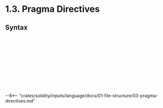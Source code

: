 <!-- This file is generated automatically by infrastructure scripts. Please don't edit by hand. -->

# 1.3. Pragma Directives

## Syntax

```{ .ebnf #PragmaDirective }

```

<pre ebnf-snippet="PragmaDirective" style="display: none;"><a href="#PragmaDirective"><span class="k">PragmaDirective</span></a><span class="o"> = </span><a href="../08-keywords#PragmaKeyword"><span class="k">PRAGMA_KEYWORD</span></a><br /><span class="o">                  </span><a href="#Pragma"><span class="k">Pragma</span></a><br /><span class="o">                  </span><a href="../09-punctuation#Semicolon"><span class="k">SEMICOLON</span></a><span class="o">;</span></pre>

```{ .ebnf #Pragma }

```

<pre ebnf-snippet="Pragma" style="display: none;"><a href="#Pragma"><span class="k">Pragma</span></a><span class="o"> = </span><a href="#ABICoderPragma"><span class="k">ABICoderPragma</span></a><br /><span class="o">       | </span><a href="#ExperimentalPragma"><span class="k">ExperimentalPragma</span></a><br /><span class="o">       | </span><a href="#VersionPragma"><span class="k">VersionPragma</span></a><span class="o">;</span></pre>

```{ .ebnf #ABICoderPragma }

```

<pre ebnf-snippet="ABICoderPragma" style="display: none;"><a href="#ABICoderPragma"><span class="k">ABICoderPragma</span></a><span class="o"> = </span><a href="#AbicoderKeyword"><span class="k">ABICODER_KEYWORD</span></a><br /><span class="o">                 </span><a href="../../05-expressions/06-identifiers#Identifier"><span class="k">IDENTIFIER</span></a><span class="o">;</span></pre>

```{ .ebnf #ExperimentalPragma }

```

<pre ebnf-snippet="ExperimentalPragma" style="display: none;"><a href="#ExperimentalPragma"><span class="k">ExperimentalPragma</span></a><span class="o"> = </span><a href="#ExperimentalKeyword"><span class="k">EXPERIMENTAL_KEYWORD</span></a><br /><span class="o">                     </span><a href="#ExperimentalFeature"><span class="k">ExperimentalFeature</span></a><span class="o">;</span></pre>

```{ .ebnf #ExperimentalFeature }

```

<pre ebnf-snippet="ExperimentalFeature" style="display: none;"><a href="#ExperimentalFeature"><span class="k">ExperimentalFeature</span></a><span class="o"> = </span><a href="../../05-expressions/06-identifiers#Identifier"><span class="k">IDENTIFIER</span></a><br /><span class="o">                    | </span><a href="../../05-expressions/05-strings#AsciiStringLiteral"><span class="k">ASCII_STRING_LITERAL</span></a><span class="o">;</span></pre>

```{ .ebnf #VersionPragma }

```

<pre ebnf-snippet="VersionPragma" style="display: none;"><a href="#VersionPragma"><span class="k">VersionPragma</span></a><span class="o"> = </span><a href="#SolidityKeyword"><span class="k">SOLIDITY_KEYWORD</span></a><br /><span class="o">                </span><a href="#VersionPragmaExpressions"><span class="k">VersionPragmaExpressions</span></a><span class="o">;</span></pre>

```{ .ebnf #VersionPragmaExpressions }

```

<pre ebnf-snippet="VersionPragmaExpressions" style="display: none;"><a href="#VersionPragmaExpressions"><span class="k">VersionPragmaExpressions</span></a><span class="o"> = </span><a href="#VersionPragmaExpression"><span class="k">VersionPragmaExpression</span></a><span class="o">+</span><span class="o">;</span></pre>

```{ .ebnf #VersionPragmaExpression }

```

<pre ebnf-snippet="VersionPragmaExpression" style="display: none;"><a href="#VersionPragmaExpression"><span class="k">VersionPragmaExpression</span></a><span class="o"> = </span><a href="#VersionPragmaOrExpression"><span class="k">VersionPragmaOrExpression</span></a><br /><span class="o">                        | </span><a href="#VersionPragmaRangeExpression"><span class="k">VersionPragmaRangeExpression</span></a><br /><span class="o">                        | </span><a href="#VersionPragmaPrefixExpression"><span class="k">VersionPragmaPrefixExpression</span></a><br /><span class="o">                        | </span><a href="#VersionPragmaSpecifier"><span class="k">VersionPragmaSpecifier</span></a><span class="o">;</span></pre>

```{ .ebnf #VersionPragmaSpecifier }

```

<pre ebnf-snippet="VersionPragmaSpecifier" style="display: none;"><a href="#VersionPragmaSpecifier"><span class="k">VersionPragmaSpecifier</span></a><span class="o"> = </span><a href="#VersionPragmaValue"><span class="k">VERSION_PRAGMA_VALUE</span></a><span class="o"> </span><span class="o">(</span><a href="../09-punctuation#Period"><span class="k">PERIOD</span></a><span class="o"> </span><a href="#VersionPragmaValue"><span class="k">VERSION_PRAGMA_VALUE</span></a><span class="o">)</span><span class="o">*</span><span class="o">;</span></pre>

```{ .ebnf #VersionPragmaValue }

```

<pre ebnf-snippet="VersionPragmaValue" style="display: none;"><a href="#VersionPragmaValue"><span class="k">VERSION_PRAGMA_VALUE</span></a><span class="o"> = </span><span class="o">(</span><span class="o">(</span><span class="s2">"0"</span><span class="o">…</span><span class="s2">"9"</span><span class="o">)</span><span class="o"> | </span><span class="s2">"x"</span><span class="o"> | </span><span class="s2">"X"</span><span class="o"> | </span><span class="s2">"*"</span><span class="o">)</span><span class="o">+</span><span class="o">;</span></pre>

```{ .ebnf #SolidityKeyword }

```

<pre ebnf-snippet="SolidityKeyword" style="display: none;"><a href="#SolidityKeyword"><span class="k">SOLIDITY_KEYWORD</span></a><span class="o"> = </span><span class="s2">"solidity"</span><span class="o">;</span></pre>

```{ .ebnf #ExperimentalKeyword }

```

<pre ebnf-snippet="ExperimentalKeyword" style="display: none;"><a href="#ExperimentalKeyword"><span class="k">EXPERIMENTAL_KEYWORD</span></a><span class="o"> = </span><span class="s2">"experimental"</span><span class="o">;</span></pre>

```{ .ebnf #AbicoderKeyword }

```

<pre ebnf-snippet="AbicoderKeyword" style="display: none;"><a href="#AbicoderKeyword"><span class="k">ABICODER_KEYWORD</span></a><span class="o"> = </span><span class="s2">"abicoder"</span><span class="o">;</span></pre>

--8<-- "crates/solidity/inputs/language/docs/01-file-structure/03-pragma-directives.md"
